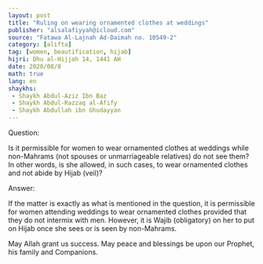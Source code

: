 ```yaml
---
layout: post
title: "Ruling on wearing ornamented clothes at weddings"
publisher: "alsalafiyyah@icloud.com"
source: "Fatawa Al-Lajnah Ad-Daimah no. 10549-2"
category: [alifta]
tag: [women, beautification, hijab]
hijri: Dhu al-Hijjah 14, 1441 AH
date: 2020/08/8
math: true
lang: en
shaykhs: 
 - Shaykh Abdul-Aziz Ibn Baz
 - Shaykh Abdul-Razzaq al-Afify
 - Shaykh Abdullah ibn Ghudayyan
---
```


Question: 

Is it permissible for women to wear ornamented clothes at weddings while non-Mahrams (not spouses or unmarriageable relatives) do not see them? In other words, is she allowed, in such cases, to wear ornamented clothes and not abide by Hijab (veil)?

Answer: 

If the matter is exactly as what is mentioned in the question, it is permissible for women attending weddings to wear ornamented clothes provided that they do not intermix with men. However, it is Wajib (obligatory) on her to put on Hijab once she sees or is seen by non-Mahrams. 

May Allah grant us success. May peace and blessings be upon our Prophet, his family and Companions.
